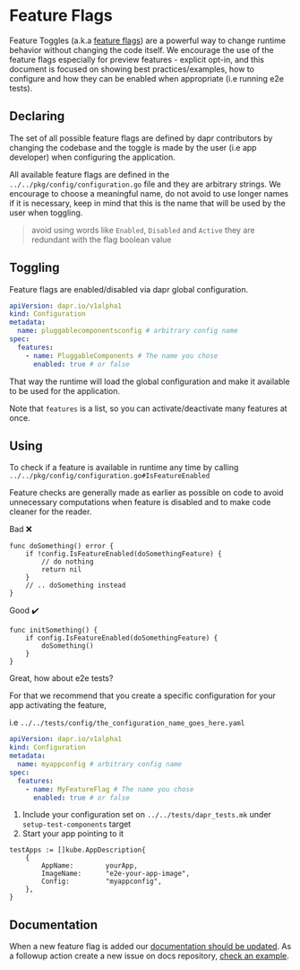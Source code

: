 # Feature Flags

Feature Toggles (a.k.a [feature flags](https://martinfowler.com/articles/feature-toggles.html)) are a powerful way to change runtime behavior without changing the code itself. We encourage the use of the feature flags especially for preview features - explicit opt-in, and this document is focused on showing best practices/examples, how to configure and how they can be enabled when appropriate (i.e running e2e tests).

## Declaring

The set of all possible feature flags are defined by dapr contributors by changing the codebase and the toggle is made by the user (i.e app developer) when configuring the application.

All available feature flags are defined in the `../../pkg/config/configuration.go` file and they are arbitrary strings. We encourage to choose a meaningful name, do not avoid to use longer names if it is necessary, keep in mind that this is the name that will be used by the user when toggling.

> avoid using words like `Enabled`, `Disabled` and `Active` they are redundant with the flag boolean value

## Toggling

Feature flags are enabled/disabled via dapr global configuration.

```yaml
apiVersion: dapr.io/v1alpha1
kind: Configuration
metadata:
  name: pluggablecomponentsconfig # arbitrary config name
spec:
  features:
    - name: PluggableComponents # The name you chose
      enabled: true # or false
```

That way the runtime will load the global configuration and make it available to be used for the application.

Note that `features` is a list, so you can activate/deactivate many features at once.

## Using

To check if a feature is available in runtime any time by calling `../../pkg/config/configuration.go#IsFeatureEnabled`

Feature checks are generally made as earlier as possible on code to avoid unnecessary computations when feature is disabled and to make code cleaner for the reader.

Bad :x:

```golang
func doSomething() error {
    if !config.IsFeatureEnabled(doSomethingFeature) {
        // do nothing
        return nil
    }
    // .. doSomething instead
}
```

Good :heavy_check_mark:

```golang
func initSomething() {
    if config.IsFeatureEnabled(doSomethingFeature) {
        doSomething()
    }
}
```

Great, how about e2e tests?

For that we recommend that you create a specific configuration for your app activating the feature,

i.e `../../tests/config/the_configuration_name_goes_here.yaml`

```yaml
apiVersion: dapr.io/v1alpha1
kind: Configuration
metadata:
  name: myappconfig # arbitrary config name
spec:
  features:
    - name: MyFeatureFlag # The name you chose
      enabled: true # or false
```

1. Include your configuration set on `../../tests/dapr_tests.mk` under `setup-test-components` target
2. Start your app pointing to it

```golang
testApps := []kube.AppDescription{
    {
        AppName:        yourApp,
        ImageName:      "e2e-your-app-image",
        Config:         "myappconfig",
    },
}
```

## Documentation

When a new feature flag is added our [documentation should be updated](https://github.com/dapr/docs/blob/4674817212c141acd4256a4d3ac441d5559f1eef/daprdocs/content/en/operations/support/support-preview-features.md). As a followup action create a new issue on docs repository, [check an example](https://github.com/dapr/docs/issues/2786).
